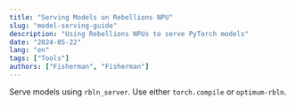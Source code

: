 ```yaml
---
title: "Serving Models on Rebellions NPU"
slug: "model-serving-guide"
description: "Using Rebellions NPUs to serve PyTorch models"
date: "2024-05-22"
lang: "en"
tags: ["Tools"]
authors: ["Fisherman", "Fisherman"]
---
```


Serve models using `rbln_server`. Use either `torch.compile` or `optimum-rbln`.
